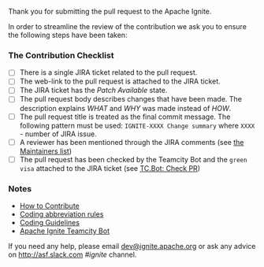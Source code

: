 Thank you for submitting the pull request to the Apache Ignite.

In order to streamline the review of the contribution 
we ask you to ensure the following steps have been taken:

### The Contribution Checklist
- [ ] There is a single JIRA ticket related to the pull request. 
- [ ] The web-link to the pull request is attached to the JIRA ticket.
- [ ] The JIRA ticket has the _Patch Available_ state.
- [ ] The pull request body describes changes that have been made. 
The description explains _WHAT_ and _WHY_ was made instead of _HOW_.
- [ ] The pull request title is treated as the final commit message. 
The following pattern must be used: `IGNITE-XXXX Change summary` where `XXXX` - number of JIRA issue.
- [ ] A reviewer has been mentioned through the JIRA comments 
(see [the Maintainers list](https://cwiki.apache.org/confluence/display/IGNITE/How+to+Contribute#HowtoContribute-ReviewProcessandMaintainers)) 
- [ ] The pull request has been checked by the Teamcity Bot and 
the `green visa` attached to the JIRA ticket (see [TC.Bot: Check PR](https://mtcga.gridgain.com/prs.html))

### Notes
- [How to Contribute](https://cwiki.apache.org/confluence/display/IGNITE/How+to+Contribute)
- [Coding abbreviation rules](https://cwiki.apache.org/confluence/display/IGNITE/Abbreviation+Rules)
- [Coding Guidelines](https://cwiki.apache.org/confluence/display/IGNITE/Coding+Guidelines)
- [Apache Ignite Teamcity Bot](https://cwiki.apache.org/confluence/display/IGNITE/Apache+Ignite+Teamcity+Bot)

If you need any help, please email dev@ignite.apache.org or ask anу advice on http://asf.slack.com _#ignite_ channel.
